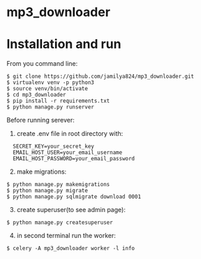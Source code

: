 # mp3_downloader
# Installation and run
From you command line:
```
$ git clone https://github.com/jamilya824/mp3_downloader.git
$ virtualenv venv -p python3
$ source venv/bin/activate
$ cd mp3_downloader
$ pip install -r requirements.txt
$ python manage.py runserver
```

Before running serever:
1) create .env file in root directory with:
```
  SECRET_KEY=your_secret_key
  EMAIL_HOST_USER=your_email_username
  EMAIL_HOST_PASSWORD=your_email_password
```
2) make migrations:
```
$ python manage.py makemigrations
$ python manage.py migrate
$ python manage.py sqlmigrate download 0001
```
3) create superuser(to see admin page):
```
$ python manage.py createsuperuser
```
4) in second terminal run the worker:
```
$ celery -A mp3_downloader worker -l info
```
